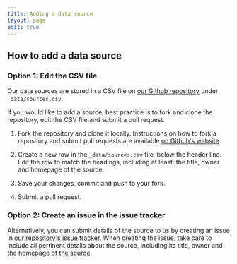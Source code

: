 ```yaml
---
title: Adding a data source
layout: page
edit: true
---
```


## How to add a data source

### Option 1: Edit the CSV file

Our data sources are stored in a CSV file on [our Github repository](https://github.com/cybergreen-net/inventory.cybergreen.net) under `_data/sources.csv`.

If you would like to add a source, best practice is to fork and clone the repository, edit the CSV file and submit a pull request.

1. Fork the repository and clone it locally. Instructions on how to fork a repository and submit pull requests are available [on Github's website](https://help.github.com/articles/fork-a-repo/).

2. Create a new row in the `_data/sources.csv` file, below the header line. Edit the row to match the headings, including at least: the title, owner and homepage of the source.

3. Save your changes, commit and push to your fork.

4. Submit a pull request.

### Option 2: Create an issue in the issue tracker

Alternatively, you can submit details of the source to us by creating an issue in [our repository's issue tracker](https://github.com/cybergreen-net/inventory.cybergreen.net/issues). When creating the issue, take care to include all pertinent details about the source, including its title, owner and the homepage of the source.
